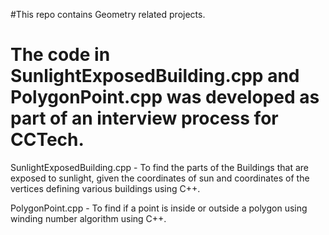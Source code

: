 #This repo contains Geometry related projects.

# The code in SunlightExposedBuilding.cpp and PolygonPoint.cpp was developed as part of an interview process for CCTech.
SunlightExposedBuilding.cpp - To find the parts of the Buildings that are exposed to sunlight, given the coordinates of sun and coordinates of the vertices defining various buildings using C++. 

PolygonPoint.cpp - To find if a point is inside or outside a polygon using winding number algorithm using C++.
